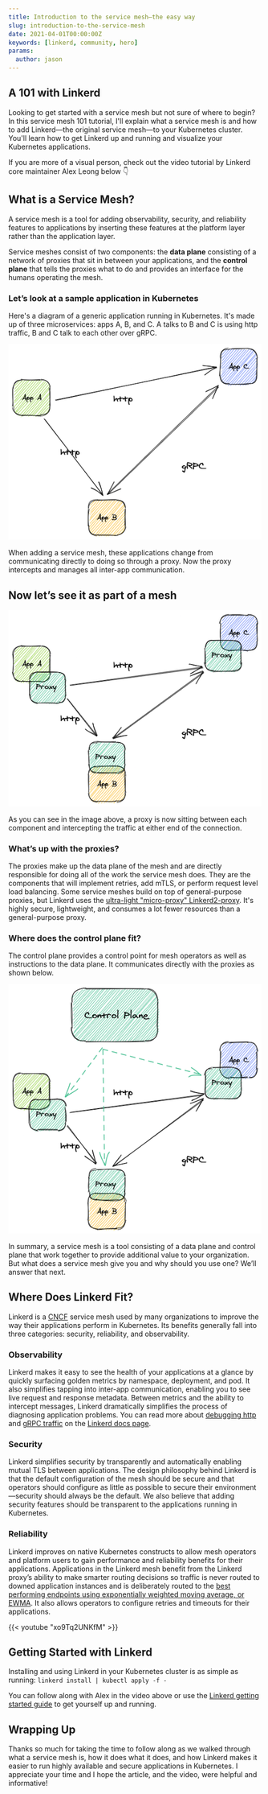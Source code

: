 ```yaml
---
title: Introduction to the service mesh—the easy way
slug: introduction-to-the-service-mesh
date: 2021-04-01T00:00:00Z
keywords: [linkerd, community, hero]
params:
  author: jason
---
```


## A 101 with Linkerd

Looking to get started with a service mesh but not sure of where to begin? In this service mesh 101 tutorial, I'll explain what a service mesh is and how to add Linkerd—the original service mesh—to your Kubernetes cluster. You'll learn how to get  Linkerd up and running and visualize your Kubernetes applications.

If you are more of a visual person, check out the video tutorial by Linkerd core maintainer Alex Leong below 👇

## What is a Service Mesh?

A service mesh is a tool for adding observability, security, and reliability features to applications by inserting these features at the platform layer rather than the application layer.

Service meshes consist of two components: the **data plane** consisting of a network of proxies that sit in between your applications, and the **control plane** that tells the proxies what to do and provides an interface for the humans operating the mesh.

### Let’s look at a sample application in Kubernetes

Here's a diagram of a generic application running in Kubernetes. It's made up of three microservices: apps A, B, and C. A talks to B and C is using http traffic, B and C talk to each other over gRPC.

![Unmeshed app](unmeshed-app.png "Unmeshed app")

When adding a service mesh, these applications change from communicating directly to doing so through a proxy. Now the proxy intercepts and manages all inter-app communication.

## Now let’s see it as part of a mesh

![Meshed app](meshed-app.png "Meshed app")

As you can see in the image above, a proxy is now sitting between each component and intercepting the traffic at either end of the connection.

### What’s up with the proxies?

The proxies make up the data plane of the mesh and are directly responsible for doing all of the work the service mesh does. They are the components that will implement retries, add mTLS, or perform request level load balancing. Some service meshes build on top of general-purpose proxies, but Linkerd uses the [ultra-light "micro-proxy" Linkerd2-proxy](https://linkerd.io/2020/12/03/why-linkerd-doesnt-use-envoy/). It's highly secure, lightweight, and consumes a lot fewer resources than a general-purpose proxy.

### Where does the control plane fit?

The control plane provides a control point for mesh operators as well as instructions to the data plane. It communicates directly with the proxies as shown below.

![Control Plane](control-plane.png "Control Plane")

In summary, a service mesh is a tool consisting of a data plane and control plane that work together to provide additional value to your organization. But what does a service mesh give you and why should you use one? We’ll answer that next.

## Where Does Linkerd Fit?

Linkerd is a [CNCF](https://www.cncf.io/) service mesh used by many organizations to improve the way their applications perform in Kubernetes. Its benefits generally fall into three categories: security, reliability, and observability.

### Observability

Linkerd makes it easy to see the health of your applications at a glance by quickly surfacing golden metrics by namespace, deployment, and pod. It also simplifies tapping into inter-app communication, enabling you to see live request and response metadata. Between metrics and the ability to intercept messages, Linkerd dramatically simplifies the process of diagnosing application problems. You can read more about [debugging http](https://linkerd.io/2.10/tasks/books/) and [gRPC traffic](https://linkerd.io/2.10/tasks/debugging-your-service/) on the [Linkerd docs page](https://linkerd.io/2.10/overview/).

### Security

Linkerd simplifies security by transparently and automatically enabling mutual TLS between applications. The design philosophy behind Linkerd is that the default configuration of the mesh should be secure and that operators should configure as little as possible to secure their environment—security should always be the default. We also believe that adding security features should be transparent to the applications running in Kubernetes.

### Reliability

Linkerd improves on native Kubernetes constructs to allow mesh operators and platform users to gain performance and reliability benefits for their applications. Applications in the Linkerd mesh benefit from the Linkerd proxy’s ability to make smarter routing decisions so traffic is never routed to downed application instances and is deliberately routed to the [best performing endpoints using exponentially weighted moving average, or EWMA](https://linkerd.io/2.10/features/load-balancing/). It also allows operators to configure retries and timeouts for their applications.

{{< youtube "xo9Tq2UNKfM" >}}

## Getting Started with Linkerd

Installing and using Linkerd in your Kubernetes cluster is as simple as running: `linkerd install | kubectl apply -f -`

You can follow along with Alex in the video above or use the [Linkerd getting started guide](https://linkerd.io/2.10/getting-started/) to get yourself up and running.

## Wrapping Up

Thanks so much for taking the time to follow along as we walked through what a service mesh is, how it does what it does, and how Linkerd makes it easier to run highly available and secure applications in Kubernetes. I appreciate your time and I hope the article, and the video, were helpful and informative!
